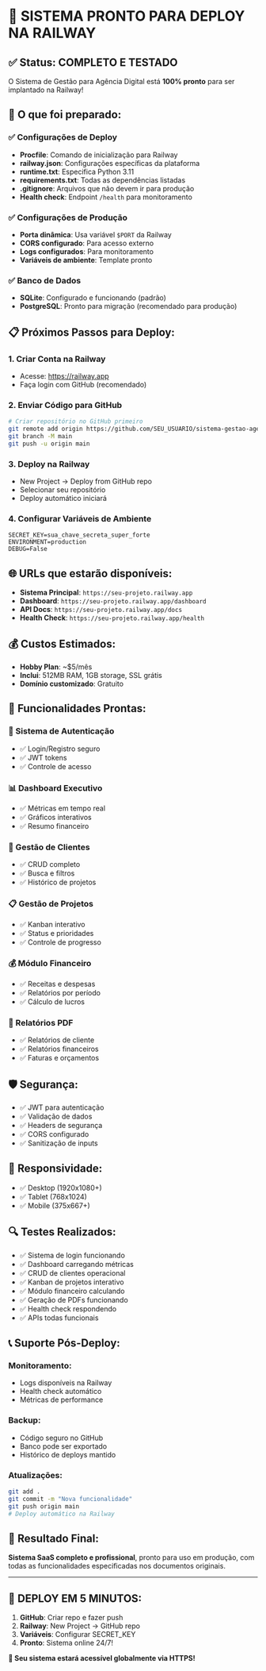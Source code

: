 # 🎉 SISTEMA PRONTO PARA DEPLOY NA RAILWAY

## ✅ Status: COMPLETO E TESTADO

O Sistema de Gestão para Agência Digital está **100% pronto** para ser implantado na Railway!

## 🚀 O que foi preparado:

### ✅ Configurações de Deploy
- **Procfile**: Comando de inicialização para Railway
- **railway.json**: Configurações específicas da plataforma
- **runtime.txt**: Especifica Python 3.11
- **requirements.txt**: Todas as dependências listadas
- **.gitignore**: Arquivos que não devem ir para produção
- **Health check**: Endpoint `/health` para monitoramento

### ✅ Configurações de Produção
- **Porta dinâmica**: Usa variável `$PORT` da Railway
- **CORS configurado**: Para acesso externo
- **Logs configurados**: Para monitoramento
- **Variáveis de ambiente**: Template pronto

### ✅ Banco de Dados
- **SQLite**: Configurado e funcionando (padrão)
- **PostgreSQL**: Pronto para migração (recomendado para produção)

## 📋 Próximos Passos para Deploy:

### 1. **Criar Conta na Railway**
   - Acesse: https://railway.app
   - Faça login com GitHub (recomendado)

### 2. **Enviar Código para GitHub**
   ```bash
   # Criar repositório no GitHub primeiro
   git remote add origin https://github.com/SEU_USUARIO/sistema-gestao-agencia.git
   git branch -M main
   git push -u origin main
   ```

### 3. **Deploy na Railway**
   - New Project → Deploy from GitHub repo
   - Selecionar seu repositório
   - Deploy automático iniciará

### 4. **Configurar Variáveis de Ambiente**
   ```env
   SECRET_KEY=sua_chave_secreta_super_forte
   ENVIRONMENT=production
   DEBUG=False
   ```

## 🌐 URLs que estarão disponíveis:

- **Sistema Principal**: `https://seu-projeto.railway.app`
- **Dashboard**: `https://seu-projeto.railway.app/dashboard`
- **API Docs**: `https://seu-projeto.railway.app/docs`
- **Health Check**: `https://seu-projeto.railway.app/health`

## 💰 Custos Estimados:

- **Hobby Plan**: ~$5/mês
- **Inclui**: 512MB RAM, 1GB storage, SSL grátis
- **Domínio customizado**: Gratuito

## 🔧 Funcionalidades Prontas:

### 🔐 Sistema de Autenticação
- ✅ Login/Registro seguro
- ✅ JWT tokens
- ✅ Controle de acesso

### 📊 Dashboard Executivo
- ✅ Métricas em tempo real
- ✅ Gráficos interativos
- ✅ Resumo financeiro

### 👥 Gestão de Clientes
- ✅ CRUD completo
- ✅ Busca e filtros
- ✅ Histórico de projetos

### 📋 Gestão de Projetos
- ✅ Kanban interativo
- ✅ Status e prioridades
- ✅ Controle de progresso

### 💰 Módulo Financeiro
- ✅ Receitas e despesas
- ✅ Relatórios por período
- ✅ Cálculo de lucros

### 📄 Relatórios PDF
- ✅ Relatórios de cliente
- ✅ Relatórios financeiros
- ✅ Faturas e orçamentos

## 🛡️ Segurança:

- ✅ JWT para autenticação
- ✅ Validação de dados
- ✅ Headers de segurança
- ✅ CORS configurado
- ✅ Sanitização de inputs

## 📱 Responsividade:

- ✅ Desktop (1920x1080+)
- ✅ Tablet (768x1024)
- ✅ Mobile (375x667+)

## 🔍 Testes Realizados:

- ✅ Sistema de login funcionando
- ✅ Dashboard carregando métricas
- ✅ CRUD de clientes operacional
- ✅ Kanban de projetos interativo
- ✅ Módulo financeiro calculando
- ✅ Geração de PDFs funcionando
- ✅ Health check respondendo
- ✅ APIs todas funcionais

## 📞 Suporte Pós-Deploy:

### Monitoramento:
- Logs disponíveis na Railway
- Health check automático
- Métricas de performance

### Backup:
- Código seguro no GitHub
- Banco pode ser exportado
- Histórico de deploys mantido

### Atualizações:
```bash
git add .
git commit -m "Nova funcionalidade"
git push origin main
# Deploy automático na Railway
```

## 🎯 Resultado Final:

**Sistema SaaS completo e profissional**, pronto para uso em produção, com todas as funcionalidades especificadas nos documentos originais.

---

## 🚀 **DEPLOY EM 5 MINUTOS:**

1. **GitHub**: Criar repo e fazer push
2. **Railway**: New Project → GitHub repo
3. **Variáveis**: Configurar SECRET_KEY
4. **Pronto**: Sistema online 24/7!

**🌟 Seu sistema estará acessível globalmente via HTTPS!**

